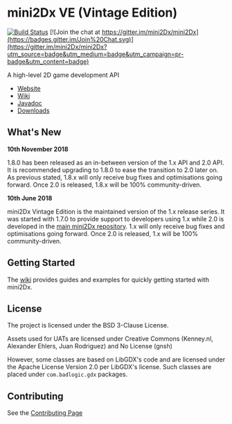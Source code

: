 mini2Dx VE (Vintage Edition)
=======

[![Build Status](https://travis-ci.org/mini2Dx/mini2Dx-ve.svg?branch=master)](https://travis-ci.org/mini2Dx/mini2Dx-ve)
[![Join the chat at https://gitter.im/mini2Dx/mini2Dx](https://badges.gitter.im/Join%20Chat.svg)](https://gitter.im/mini2Dx/mini2Dx?utm_source=badge&utm_medium=badge&utm_campaign=pr-badge&utm_content=badge)

A high-level 2D game development API

*   [Website](https://mini2Dx.org/)
*   [Wiki](https://github.com/mini2Dx/mini2Dx-ve/wiki)
*   [Javadoc](https://mini2dx.org/documentation.html)
*   [Downloads](https://mini2dx.org/downloads.html)

What's New
---------------------

__10th November 2018__

1.8.0 has been released as an in-between version of the 1.x API and 2.0 API. It is recommended upgrading to 1.8.0 to ease the transition to 2.0 later on. As previous stated, 1.8.x will only receive bug fixes and optimisations going forward. Once 2.0 is released, 1.8.x will be 100% community-driven.

__10th June 2018__

mini2Dx Vintage Edition is the maintained version of the 1.x release series. It was started with 1.7.0 to provide support to developers using 1.x while 2.0 is developed in the [main mini2Dx repository](https://github.com/mini2Dx/mini2Dx). 1.x will only receive bug fixes and optimisations going forward. Once 2.0 is released, 1.x will be 100% community-driven.

Getting Started
---------------------

The [wiki](https://github.com/mini2Dx/mini2Dx-ve/wiki) provides guides and examples for quickly getting started with mini2Dx.

License
---------------------

The project is licensed under the BSD 3-Clause License.

Assets used for UATs are licensed under Creative Commons (Kenney.nl, Alexander Ehlers, Juan Rodriguez) and No License (gnsh)

However, some classes are based on LibGDX's code and are licensed under the Apache License Version 2.0 per LibGDX's license. Such classes are placed under ```com.badlogic.gdx``` packages.

Contributing
---------------------

See the [Contributing Page](https://github.com/mini2Dx/mini2Dx/blob/master/CONTRIBUTING.md)
